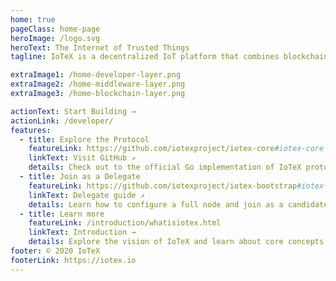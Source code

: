 ```yaml
---
home: true
pageClass: home-page
heroImage: /logo.svg
heroText: The Internet of Trusted Things
tagline: IoTeX is a decentralized IoT platform that combines blockchain, secure hardware, and data services components.

extraImage1: /home-developer-layer.png
extraImage2: /home-middleware-layer.png
extraImage3: /home-blockchain-layer.png

actionText: Start Building →
actionLink: /developer/
features:
  - title: Explore the Protocol
    featureLink: https://github.com/iotexproject/iotex-core#iotex-core
    linkText: Visit GitHub ↗
    details: Check out to the official Go implementation of IoTeX protocol!
  - title: Join as a Delegate
    featureLink: https://github.com/iotexproject/iotex-bootstrap#iotex-delegate-manual
    linkText: Delegate guide ↗
    details: Learn how to configure a full node and join as a candidate delegate.
  - title: Learn more
    featureLink: /introduction/whatisiotex.html
    linkText: Introduction →
    details: Explore the vision of IoTeX and learn about core concepts.
footer: © 2020 IoTeX
footerLink: https://iotex.io
---
```

